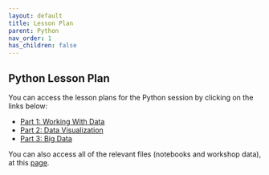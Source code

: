 ```yaml
---
layout: default
title: Lesson Plan
parent: Python
nav_order: 1
has_children: false
---
```


## Python Lesson Plan

You can access the lesson plans for the Python session by clicking on the links below:

* [Part 1: Working With Data](Part_01_Working_with_data.html)
* [Part 2: Data Visualization](Part_02_Data_Viz.html)
* [Part 3: Big Data](Part_03_Working_With_Big_Data.html)

You can also access all of the relevant files (notebooks and workshop data), at this [page](https://osf.io/pt982). 
